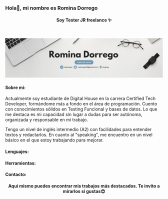### Hola👋, mi nombre es Romina Dorrego
<center><h4>Soy Tester JR freelance ✨</h4></center>
<br>
  
![img](https://raw.githubusercontent.com/rodorrego/rodorrego/main/assets/banner.jpg)

<h4>Sobre mí:</h4>
<p>Actualmente soy estudiante de Digital House en la carrera Certified Tech Developer, formándome más a fondo en el área de programación. Cuento con conocimientos sólidos en Testing Funcional y bases de datos. Lo que me destaca es mi capacidad sin lugar a dudas para ser autónoma, organizada y responsable en mi trabajo.</p>
<p>Tengo un nivel de inglés intermedio (A2) con facilidades para entender textos y redactarlos. En cuanto al "speaking", me encuentro en un nivel básico en el que estoy trabajando para mejorar.</p>
<h4>Lenguajes:</h4>
<!-- Agrega la lista de lenguajes aquí -->
<h4>Herramientas:</h4>
<!-- Agrega la lista de herramientas aquí -->
<h4>Contacto:</h4>
<!-- Agrega tus detalles de contacto aquí -->
<center><h4>Aquí mismo puedes encontrar mis trabajos más destacados. Te invito a mirarlos si gustas😊</h4></center>

